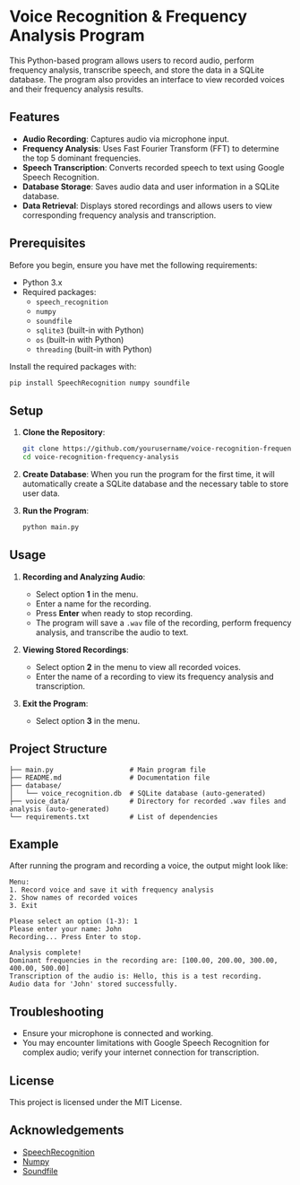 # Voice Recognition & Frequency Analysis Program

This Python-based program allows users to record audio, perform frequency analysis, transcribe speech, and store the data in a SQLite database. The program also provides an interface to view recorded voices and their frequency analysis results.

## Features
- **Audio Recording**: Captures audio via microphone input.
- **Frequency Analysis**: Uses Fast Fourier Transform (FFT) to determine the top 5 dominant frequencies.
- **Speech Transcription**: Converts recorded speech to text using Google Speech Recognition.
- **Database Storage**: Saves audio data and user information in a SQLite database.
- **Data Retrieval**: Displays stored recordings and allows users to view corresponding frequency analysis and transcription.

## Prerequisites
Before you begin, ensure you have met the following requirements:
- Python 3.x
- Required packages:
  - `speech_recognition`
  - `numpy`
  - `soundfile`
  - `sqlite3` (built-in with Python)
  - `os` (built-in with Python)
  - `threading` (built-in with Python)

Install the required packages with:
```bash
pip install SpeechRecognition numpy soundfile
```

## Setup
1. **Clone the Repository**:
   ```bash
   git clone https://github.com/yourusername/voice-recognition-frequency-analysis.git
   cd voice-recognition-frequency-analysis
   ```
   
2. **Create Database**: When you run the program for the first time, it will automatically create a SQLite database and the necessary table to store user data.

3. **Run the Program**:
   ```bash
   python main.py
   ```

## Usage
1. **Recording and Analyzing Audio**:
   - Select option **1** in the menu.
   - Enter a name for the recording.
   - Press **Enter** when ready to stop recording.
   - The program will save a `.wav` file of the recording, perform frequency analysis, and transcribe the audio to text.

2. **Viewing Stored Recordings**:
   - Select option **2** in the menu to view all recorded voices.
   - Enter the name of a recording to view its frequency analysis and transcription.

3. **Exit the Program**:
   - Select option **3** in the menu.

## Project Structure
```
├── main.py                   # Main program file
├── README.md                 # Documentation file
├── database/
│   └── voice_recognition.db  # SQLite database (auto-generated)
├── voice_data/               # Directory for recorded .wav files and analysis (auto-generated)
└── requirements.txt          # List of dependencies
```

## Example
After running the program and recording a voice, the output might look like:
```
Menu:
1. Record voice and save it with frequency analysis
2. Show names of recorded voices
3. Exit

Please select an option (1-3): 1
Please enter your name: John
Recording... Press Enter to stop.

Analysis complete!
Dominant frequencies in the recording are: [100.00, 200.00, 300.00, 400.00, 500.00]
Transcription of the audio is: Hello, this is a test recording.
Audio data for 'John' stored successfully.
```

## Troubleshooting
- Ensure your microphone is connected and working.
- You may encounter limitations with Google Speech Recognition for complex audio; verify your internet connection for transcription.

## License
This project is licensed under the MIT License.

## Acknowledgements
- [SpeechRecognition](https://pypi.org/project/SpeechRecognition/)
- [Numpy](https://numpy.org/)
- [Soundfile](https://pypi.org/project/SoundFile/)

